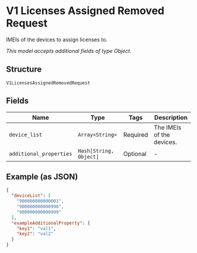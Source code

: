 
# V1 Licenses Assigned Removed Request

IMEIs of the devices to assign licenses to.

*This model accepts additional fields of type Object.*

## Structure

`V1LicensesAssignedRemovedRequest`

## Fields

| Name | Type | Tags | Description |
|  --- | --- | --- | --- |
| `device_list` | `Array<String>` | Required | The IMEIs of the devices. |
| `additional_properties` | `Hash[String, Object]` | Optional | - |

## Example (as JSON)

```json
{
  "deviceList": [
    "900000000000001",
    "900000000000998",
    "900000000000999"
  ],
  "exampleAdditionalProperty": {
    "key1": "val1",
    "key2": "val2"
  }
}
```

